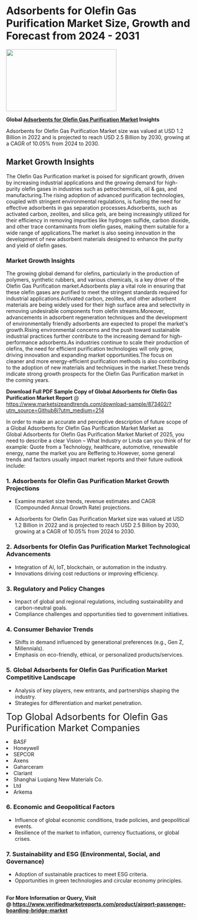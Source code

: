 <H1>Adsorbents for Olefin Gas Purification Market Size, Growth and Forecast from 2024 - 2031</H1><img class="aligncenter size-medium wp-image-584254" src="https://thirdeyenews.in/wp-content/uploads/2024/09/Global-Market-Research-300x168.jpeg" alt="" width="300" height="168" /><p><strong>Global&nbsp;<a href="https://www.marketsizeandtrends.com/download-sample/873402/?utm_source=Github8j?utm_medium=214">Adsorbents for Olefin Gas Purification Market</a> Insights</strong></p><p>Adsorbents for Olefin Gas Purification Market size was valued at USD 1.2 Billion in 2022 and is projected to reach USD 2.5 Billion by 2030, growing at a CAGR of 10.05% from 2024 to 2030.</p><p><h2>Market Growth Insights</h2> The Olefin Gas Purification market is poised for significant growth, driven by increasing industrial applications and the growing demand for high-purity olefin gases in industries such as petrochemicals, oil & gas, and manufacturing.The rising adoption of advanced purification technologies, coupled with stringent environmental regulations, is fueling the need for effective adsorbents in gas separation processes.Adsorbents, such as activated carbon, zeolites, and silica gels, are being increasingly utilized for their efficiency in removing impurities like hydrogen sulfide, carbon dioxide, and other trace contaminants from olefin gases, making them suitable for a wide range of applications.The market is also seeing innovation in the development of new adsorbent materials designed to enhance the purity and yield of olefin gases. <h3>Market Growth Insights</h3> The growing global demand for olefins, particularly in the production of polymers, synthetic rubbers, and various chemicals, is a key driver of the Olefin Gas Purification market.Adsorbents play a vital role in ensuring that these olefin gases are purified to meet the stringent standards required for industrial applications.Activated carbon, zeolites, and other adsorbent materials are being widely used for their high surface area and selectivity in removing undesirable components from olefin streams.Moreover, advancements in adsorbent regeneration techniques and the development of environmentally friendly adsorbents are expected to propel the market's growth.Rising environmental concerns and the push toward sustainable industrial practices further contribute to the increasing demand for high-performance adsorbents.As industries continue to scale their production of olefins, the need for efficient purification technologies will only grow, driving innovation and expanding market opportunities.The focus on cleaner and more energy-efficient purification methods is also contributing to the adoption of new materials and techniques in the market.These trends indicate strong growth prospects for the Olefin Gas Purification market in the coming years.</p><p><span class=""><strong>Download Full PDF Sample Copy of Global Adsorbents for Olefin Gas Purification Market Report</strong> @ <a href="https://www.marketsizeandtrends.com/download-sample/873402/?utm_source=Github8j?utm_medium=214" target="_blank">https://www.marketsizeandtrends.com/download-sample/873402/?utm_source=Github8j?utm_medium=214</a></span></p><p>In order to make an accurate and perceptive description of future scope of a Global&nbsp;Adsorbents for Olefin Gas Purification Market Market as Global&nbsp;Adsorbents for Olefin Gas Purification Market Market of 2025, you need to describe a clear Vision &ndash; What Industry or Linda can you think of for example: Quote from a Technology, healthcare, automotive, renewable energy, name the market you are Reffering to.However, some general trends and factors usually impact market reports and their future outlook include:</p><h3>1.&nbsp;<strong>Adsorbents for Olefin Gas Purification Market Growth Projections</strong></h3><ul><li>Examine market size trends, revenue estimates and CAGR (Compounded Annual Growth Rate) projections.</li><li><p>Adsorbents for Olefin Gas Purification Market size was valued at USD 1.2 Billion in 2022 and is projected to reach USD 2.5 Billion by 2030, growing at a CAGR of 10.05% from 2024 to 2030.</p></li></ul><h3>2.&nbsp;<strong>Adsorbents for Olefin Gas Purification Market Technological Advancements</strong></h3><ul><li>Integration of AI, IoT, blockchain, or automation in the industry.</li><li>Innovations driving cost reductions or improving efficiency.</li></ul><h3>3.&nbsp;<strong>Regulatory and Policy Changes</strong></h3><ul><li>Impact of global and regional regulations, including sustainability and carbon-neutral goals.</li><li>Compliance challenges and opportunities tied to government initiatives.</li></ul><h3>4.&nbsp;<strong>Consumer Behavior Trends</strong></h3><ul><li>Shifts in demand influenced by generational preferences (e.g., Gen Z, Millennials).</li><li>Emphasis on eco-friendly, ethical, or personalized products/services.</li></ul><h3>5.&nbsp;<strong>Global Adsorbents for Olefin Gas Purification Market Competitive Landscape</strong></h3><ul><li>Analysis of key players, new entrants, and partnerships shaping the industry.</li><li>Strategies for differentiation and market penetration.</li></ul><p data-pm-slice="1 1 []"><span style="color: inherit; font-family: inherit; font-size: 25px;">Top Global Adsorbents for Olefin Gas Purification Market Companies</span></p><div class="" data-test-id=""><p><li>BASF</li><li> Honeywell</li><li> SEPCOR</li><li> Axens</li><li> Gaharceram</li><li> Clariant</li><li> Shanghai Luqiang New Materials Co.</li><li> Ltd</li><li> Arkema</li></p></div><h3>6.&nbsp;<strong>Economic and Geopolitical Factors</strong></h3><ul><li>Influence of global economic conditions, trade policies, and geopolitical events.</li><li>Resilience of the market to inflation, currency fluctuations, or global crises.</li></ul><h3>7.&nbsp;<strong>Sustainability and ESG (Environmental, Social, and Governance)</strong></h3><ul><li>Adoption of sustainable practices to meet ESG criteria.</li><li>Opportunities in green technologies and circular economy principles.</li></ul><h2><strong style="font-size: 14px;">For More Information or Query, Visit @&nbsp;</strong><a style="background-color: #ffffff; font-size: 14px;" href="https://www.marketsizeandtrends.com/report/adsorbents-for-olefin-gas-purification-market/" target="_blank">https://www.verifiedmarketreports.com/product/airport-passenger-boarding-bridge-market</a></h2>